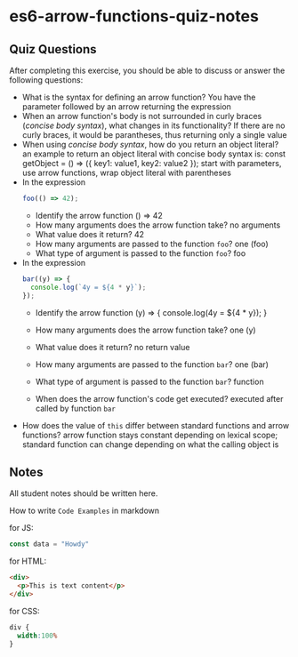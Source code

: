 # es6-arrow-functions-quiz-notes

## Quiz Questions

After completing this exercise, you should be able to discuss or answer the following questions:

- What is the syntax for defining an arrow function?
You have the parameter followed by an arrow returning the expression
- When an arrow function's body is not surrounded in curly braces (_concise body syntax_), what changes in its functionality?
If there are no curly braces, it would be parantheses, thus returning only a single value
- When using _concise body syntax_, how do you return an object literal?
an example to return an object literal with concise body syntax is:
const getObject = () => ({ key1: value1, key2: value2 });
start with parameters, use arrow functions, wrap object literal with parentheses
- In the expression
    ```js
    foo(() => 42);
    ```
  - Identify the arrow function
() => 42
  - How many arguments does the arrow function take?
no arguments
  - What value does it return?
42
  - How many arguments are passed to the function `foo`?
one (foo)
  - What type of argument is passed to the function `foo`?
foo
- In the expression
    ```js
    bar((y) => {
      console.log(`4y = ${4 * y}`);
    });
    ```
  - Identify the arrow function
(y) => { console.log(4y = ${4 * y}); }

  - How many arguments does the arrow function take?
one (y)
  - What value does it return?
no return value
  - How many arguments are passed to the function `bar`?
one (bar)
  - What type of argument is passed to the function `bar`?
function
  - When does the arrow function's code get executed?
executed after called by function `bar`
- How does the value of `this` differ between standard functions and arrow functions?
arrow function stays constant depending on lexical scope; standard function can change depending on what the calling object is

## Notes

All student notes should be written here.


How to write `Code Examples` in markdown

for JS:
```javascript
const data = "Howdy"
```

for HTML:
```html
<div>
  <p>This is text content</p>
</div>
```

for CSS:
```css
div {
  width:100%
}
```
